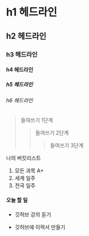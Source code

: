 # h1 헤드라인
## h2 헤드라인
### h3 헤드라인
#### h4 헤드라인
##### h5 헤드라인
###### h6 헤드라인

> 들여쓰기 1단계
>> 들여쓰기 2단계
>>> 들여쓰기 3단계

나의 버킷리스트
1. 모든 과목 A+
2. 세계 일주
3. 전국 일주

#### 오늘 할 일
* 깃허브 강의 듣기
+ 깃허브에 이력서 만들기
